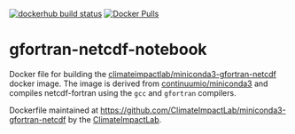 [![dockerhub build status](https://img.shields.io/docker/build/climateimpactlab/miniconda3-gfortran-netcdf.svg)](https://hub.docker.com/r/climateimpactlab/miniconda3-gfortran-netcdf/) [![Docker Pulls](https://img.shields.io/docker/pulls/climateimpactlab/miniconda3-gfortran-netcdf.svg)](https://hub.docker.com/r/climateimpactlab/miniconda3-gfortran-netcdf/)

# gfortran-netcdf-notebook

Docker file for building the [climateimpactlab/miniconda3-gfortran-netcdf](https://hub.docker.com/r/climateimpactlab/miniconda3-gfortran-netcdf) docker image. The image is derived from [continuumio/miniconda3](https://github.com/ContinuumIO/docker-images/tree/master/miniconda3) and compiles netcdf-fortran using the `gcc` and `gfortran` compilers.

Dockerfile maintained at https://github.com/ClimateImpactLab/miniconda3-gfortran-netcdf by the [ClimateImpactLab](http://impactlab.org).
